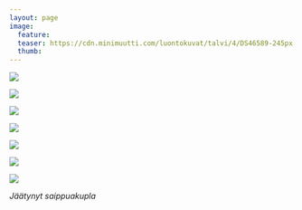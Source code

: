 ```yaml
---
layout: page
image:
  feature:
  teaser: https://cdn.minimuutti.com/luontokuvat/talvi/4/DS46589-245px.jpg
  thumb:
---
```


![](https://cdn.minimuutti.com/luontokuvat/talvi/4/DS46306-800px.jpg)

![](https://cdn.minimuutti.com/luontokuvat/talvi/4/DS46357-800px.jpg)

![](https://cdn.minimuutti.com/luontokuvat/talvi/4/DS46358-800px.jpg)

![](https://cdn.minimuutti.com/luontokuvat/talvi/4/DS46366-800px.jpg)

![](https://cdn.minimuutti.com/luontokuvat/talvi/4/DS46379-800px.jpg)

![](https://cdn.minimuutti.com/luontokuvat/talvi/4/DS46589-800px.jpg)

![](https://cdn.minimuutti.com/luontokuvat/talvi/4/DS46577-800px.jpg)

*Jäätynyt saippuakupla*
